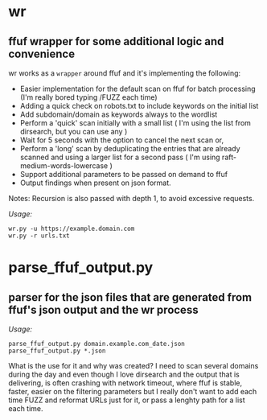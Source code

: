 # wr
## ffuf wrapper for some additional logic and convenience


wr works as a `wrapper` around ffuf and it's implementing the following:
  * Easier implementation for the default scan on ffuf for batch processing (I'm really bored typing /FUZZ each time)
  * Adding a quick check on robots.txt to include keywords on the initial list
  * Add subdomain/domain as keywords always to the wordlist
  * Perform a 'quick' scan initially with a small list ( I'm using the list from dirsearch, but you can use any )
  * Wait for 5 seconds with the option to cancel the next scan or,
  * Perform a 'long' scan by deduplicating the entries that are already scanned and using a larger list for a second pass ( I'm using raft-medium-words-lowercase )
  * Support additional parameters to be passed on demand to ffuf
  * Output findings when present on json format.

Notes: Recursion is also passed with depth 1, to avoid excessive requests. 

*Usage:*
```
wr.py -u https://example.domain.com
wr.py -r urls.txt
```

# parse_ffuf_output.py 
## parser for the json files that are generated from ffuf's json output and the wr process

*Usage:*
```
parse_ffuf_output.py domain.example.com_date.json
parse_ffuf_output.py *.json
```

What is the use for it and why was created?  I need to scan several domains during the day and even though I love dirsearch and the output that is delivering, is often crashing with network timeout, where ffuf is stable, faster, easier on the filtering parameters but I really don't want to add each time FUZZ and reformat URLs just for it, or pass a lenghty path for a list each time. 
